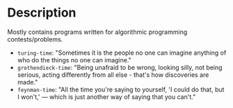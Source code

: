 # Description
Mostly contains programs written for algorithmic programming contests/problems.

- `turing-time`: "Sometimes it is the people no one can imagine anything of who do the things no one can imagine."
- `grothendieck-time`:  "Being unafraid to be wrong, looking silly, not being serious, acting differently from all else - that's how discoveries are made."
- `feynman-time`: "All the time you're saying to yourself, 'I could do that, but I won't,' — which is just another way of saying that you can't."
